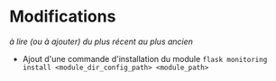 # Modifications

*à lire (ou à ajouter) du plus récent au plus ancien*

* Ajout d'une commande d'installation du module `flask monitoring install <module_dir_config_path> <module_path>`
